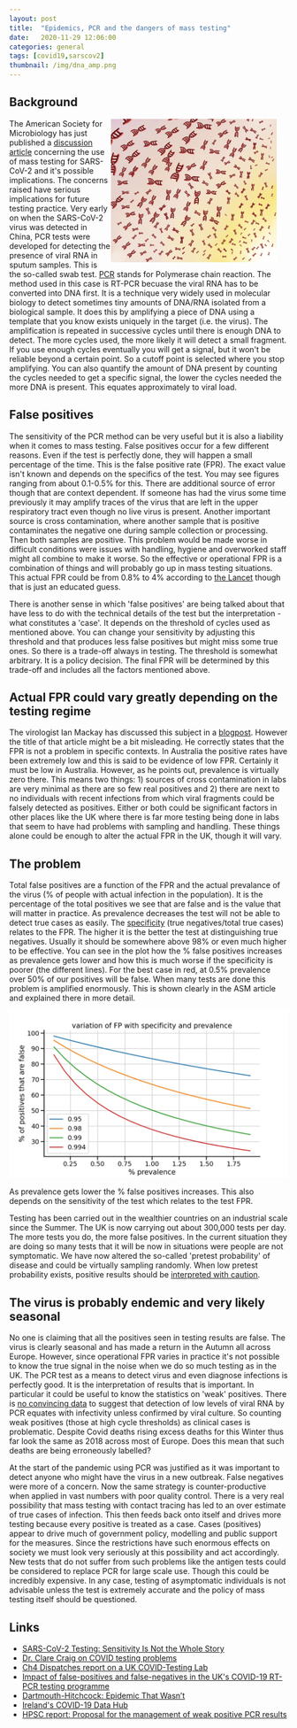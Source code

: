 ```yaml
---
layout: post
title:  "Epidemics, PCR and the dangers of mass testing"
date:   2020-11-29 12:06:00
categories: general
tags: [covid19,sarscov2]
thumbnail: /img/dna_amp.png
---
```


## Background

<div style="width: 320px; float:right;">
<img src="/img/dna_amp.png" width="300px">
</div>

The American Society for Microbiology has just published a [discussion article](https://asm.org/Articles/2020/November/SARS-CoV-2-Testing-Sensitivity-Is-Not-the-Whole-St) concerning the use of mass testing for SARS-CoV-2 and it's possible implications. The concerns raised have serious implications for future testing practice. Very early on when the SARS-CoV-2 virus was detected in China, PCR tests were developed for detecting the presence of viral RNA in sputum samples. This is the so-called swab test. [PCR](https://en.wikipedia.org/wiki/Polymerase_chain_reaction) stands for Polymerase chain reaction. The method used in this case is RT-PCR becuase the viral RNA has to be converted into DNA first. It is a technique very widely used in molecular biology to detect sometimes tiny amounts of DNA/RNA isolated from a biological sample. It does this by amplifying a piece of DNA using a template that you know exists uniquely in the target (i.e. the virus). The amplification is repeated in successive cycles until there is enough DNA to detect. The more cycles used, the more likely it will detect a small fragment. If you use enough cycles eventually you will get a signal, but it won't be reliable beyond a certain point. So a cutoff point is selected where you stop amplifying. You can also quantify the amount of DNA present by counting the cycles needed to get a specific signal, the lower the cycles needed the more DNA is present. This equates approximately to viral load.

## False positives

The sensitivity of the PCR method can be very useful but it is also a liability when it comes to mass testing. False positives occur for a few different reasons. Even if the test is perfectly done, they will happen a small percentage of the time. This is the false positive rate (FPR). The exact value isn't known and depends on the specifics of the test. You may see figures ranging from about 0.1-0.5% for this. There are additional source of error though that are context dependent. If someone has had the virus some time previously it may amplify traces of the virus that are left in the upper respiratory tract even though no live virus is present. Another important source is cross contamination, where another sample that is positive contaminates the negative one during sample collection or processing. Then both samples are positive. This problem would be made worse in difficult conditions were issues with handling, hygiene and overworked staff might all combine to make it worse. So the effective or operational FPR is a combination of things and will probably go up in mass testing situations. This actual FPR could be from 0.8% to 4% according to [the Lancet](https://www.thelancet.com/journals/lanres/article/PIIS2213-2600(20)30453-7/fulltext) though that is just an educated guess.

There is another sense in which 'false positives' are being talked about that have less to do with the technical details of the test but the interpretation - what constitutes a 'case'. It depends on the threshold of cycles used as mentioned above. You can change your sensitivity by adjusting this threshold and that produces less false positives but might miss some true ones. So there is a trade-off always in testing. The threshold is somewhat arbitrary. It is a policy decision. The final FPR will be determined by this trade-off and includes all the factors mentioned above.

## Actual FPR could vary greatly depending on the testing regime

The virologist Ian Mackay has discussed this subject in a [blogpost](https://virologydownunder.com/the-false-positive-pcr-problem-is-not-a-problem/). However the title of that article might be a bit misleading. He correctly states that the FPR is not a problem in specific contexts. In Australia the positive rates have been extremely low and this is said to be evidence of low FPR. Certainly it must be low in Australia. However, as he points out, prevalence is virtually zero there. This means two things: 1) sources of cross contamination in labs are very minimal as there are so few real positives and 2) there are next to no individuals with recent infections from which viral fragments could be falsely detected as positives. Either or both could be significant factors in other places like the UK where there is far more testing being done in labs that seem to have had problems with sampling and handling. These things alone could be enough to alter the actual FPR in the UK, though it will vary.

## The problem

Total false positives are a function of the FPR and the actual prevalance of the virus (% of people with actual infection in the population). It is the percentage of the total positives we see that are false and is the value that will matter in practice. As prevalence decreases the test will not be able to detect true cases as easily. The [specificity](https://www.medmastery.com/guide/covid-19-clinical-guide/how-calculate-sensitivity-and-specificity) (true negatives/total true cases) relates to the FPR. The higher it is the better the test at distinguishing true negatives. Usually it should be somewhere above 98% or even much higher to be effective. You can see in the plot how the % false positives increases as prevalence gets lower and how this is much worse if the specificity is poorer (the different lines). For the best case in red, at 0.5% prevalence over 50% of our positives will be false. When many tests are done this problem is amplified enormously. This is shown clearly in the ASM article and explained there in more detail.

<div style="width: auto; float:left;">
 <a href="/img/fp_problem_example.jpg"> <img class="small-scaled" src="/img/fp_problem_example.jpg"></a>
  <p class="caption">As prevalence gets lower the % false positives increases. This also depends on the sensitivity of the test which relates to the test FPR. </p>
</div>

Testing has been carried out in the wealthier countries on an industrial scale since the Summer. The UK is now carrying out about 300,000 tests per day. The more tests you do, the more false positives. In the current situation they are doing so many tests that it will be now in situations were people are not symptomatic. We have now altered the so-called 'pretest probability' of disease and could be virtually sampling randomly. When low pretest probability exists, positive results should be [interpreted with caution](https://pubmed.ncbi.nlm.nih.gov/32398230/).

## The virus is probably endemic and very likely seasonal

No one is claiming that all the positives seen in testing results are false. The virus is clearly seasonal and has made a return in the Autumn all across Europe. However, since operational FPR varies in practice it's not possible to know the true signal in the noise when we do so much testing as in the UK. The PCR test as a means to detect virus and even diagnose infections is perfectly good. It is the interpretation of results that is important. In particular it could be useful to know the statistics on 'weak' positives. There is [no convincing data](https://www.ecdc.europa.eu/en/covid-19/latest-evidence/transmission) to suggest that detection of low levels of viral RNA by PCR equates with infectivity unless confirmed by viral culture. So counting weak positives (those at high cycle thresholds) as clinical cases is problematic. Despite Covid deaths rising excess deaths for this Winter thus far look the same as 2018 across most of Europe. Does this mean that such deaths are being erroneously labelled?

At the start of the pandemic using PCR was justified as it was important to detect anyone who might have the virus in a new outbreak. False negatives were more of a concern. Now the same strategy is counter-productive when applied in vast numbers with poor quality control. There is a very real possibility that mass testing with contact tracing has led to an over estimate of true cases of infection. This then feeds back onto itself and drives more testing because every positive is treated as a case. Cases (positives) appear to drive much of government policy, modelling and public support for the measures. Since the restrictions have such enormous effects on society we must look very seriously at this possibility and act accordingly. New tests that do not suffer from such problems like the antigen tests could be considered to replace PCR for large scale use. Though this could be incredibly expensive. In any case, testing of asymptomatic individuals is not advisable unless the test is extremely accurate and the policy of mass testing itself should be questioned.

## Links

* [SARS-CoV-2 Testing: Sensitivity Is Not the Whole Story](https://asm.org/Articles/2020/November/SARS-CoV-2-Testing-Sensitivity-Is-Not-the-Whole-St)
* [Dr. Clare Craig on COVID testing problems](https://www.youtube.com/watch?v=380DLg-nAqI)
* [Ch4 Dispatches report on a UK COVID-Testing Lab](https://www.channel4.com/press/news/dispatches-uncovers-serious-failings-one-uks-largest-covid-testing-labs)
* [Impact of false-positives and false-negatives in the UK's COVID-19 RT-PCR testing programme](https://assets.publishing.service.gov.uk/government/uploads/system/uploads/attachment_data/file/895843/S0519_Impact_of_false_positives_and_negatives.pdf)
* [Dartmouth-Hitchcock: Epidemic That Wasn’t](https://www.nytimes.com/2007/01/22/health/22whoop.html)
* [Ireland's COVID-19 Data Hub](https://covid19ireland-geohive.hub.arcgis.com/)
* [HPSC report: Proposal for the management of weak positive PCR results](https://www.hpsc.ie/a-z/respiratory/coronavirus/novelcoronavirus/guidance/outbreakmanagementguidance/PCR%20weak%20results%20guidance.pdf)
